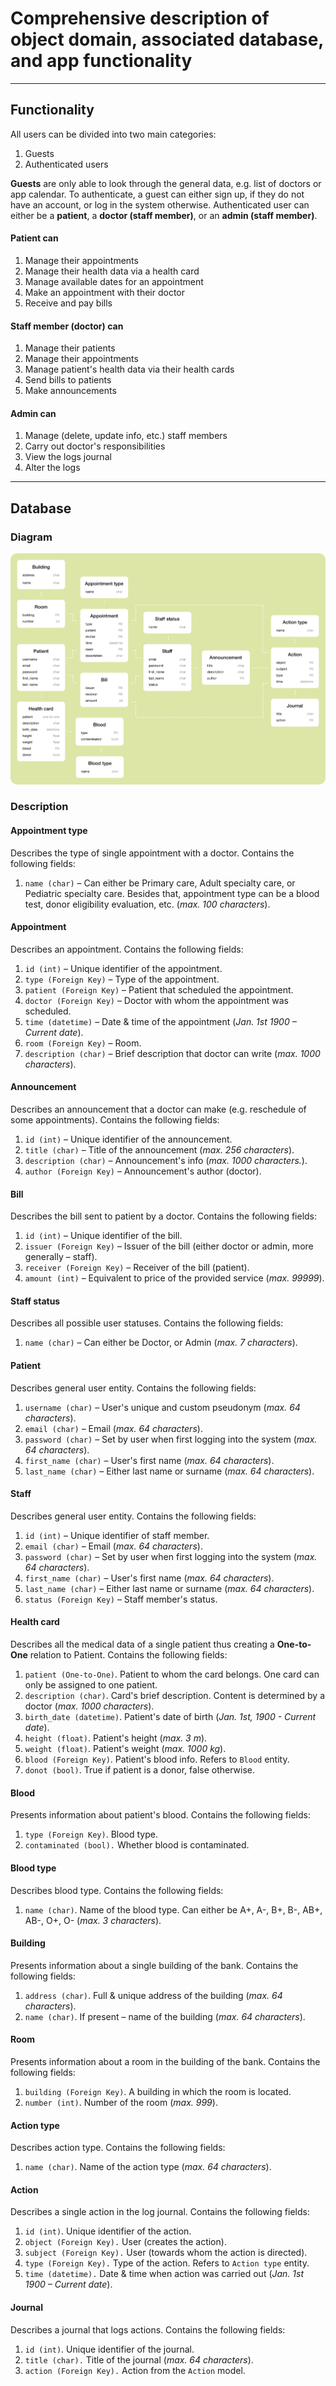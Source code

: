 # Comprehensive description of object domain, associated database, and app functionality

---

## Functionality

All users can be divided into two main categories: 
1. Guests
2. Authenticated users

**Guests** are only able to look through the general data, e.g. list of doctors or app calendar. To authenticate, a guest
can either sign up, if they do not have an account, or log in the system otherwise.
Authenticated user can either be a **patient**, a **doctor (staff member)**, or an **admin (staff member)**. 

#### Patient can
1. Manage their appointments
2. Manage their health data via a health card
3. Manage available dates for an appointment
4. Make an appointment with their doctor
5. Receive and pay bills

#### Staff member (doctor) can
1. Manage their patients
2. Manage their appointments
3. Manage patient's health data via their health cards
4. Send bills to patients
5. Make announcements

#### Admin can
1. Manage (delete, update info, etc.) staff members
2. Carry out doctor's responsibilities
3. View the logs journal
4. Alter the logs

---

## Database

### Diagram
![image](DB.svg "Blood bank object domain")

### Description

#### Appointment type
Describes the type of single appointment with a doctor. Contains the following fields:
1. `name (char)` – Can either be Primary care, Adult specialty care, or Pediatric specialty care.
Besides that, appointment type can be a blood test, donor eligibility evaluation, etc. (*max. 100 characters*).

#### Appointment
Describes an appointment. Contains the following fields:
1. `id (int)` – Unique identifier of the appointment.
2. `type (Foreign Key)` – Type of the appointment.
3. `patient (Foreign Key)` – Patient that scheduled the appointment.
4. `doctor (Foreign Key)` – Doctor with whom the appointment was scheduled.
5. `time (datetime)` – Date & time of the appointment (*Jan. 1st 1900 – Current date*).
6. `room (Foreign Key)` – Room.
7. `description (char)` – Brief description that doctor can write (*max. 1000 characters*). 

#### Announcement
Describes an announcement that a doctor can make (e.g. reschedule of some appointments). Contains the following fields:
1. `id (int)` – Unique identifier of the announcement.
2. `title (char)` – Title of the announcement (*max. 256 characters*).
3. `description (char)` – Announcement's info (*max. 1000 characters.*).
4. `author (Foreign Key)` – Announcement's author (doctor).

#### Bill
Describes the bill sent to patient by a doctor. Contains the following fields:
1. `id (int)` – Unique identifier of the bill.
2. `issuer (Foreign Key)` – Issuer of the bill (either doctor or admin, more generally – staff).
3. `receiver (Foreign Key)` – Receiver of the bill (patient).
4. `amount (int)` – Equivalent to price of the provided service (*max. 99999*).

#### Staff status
Describes all possible user statuses. Contains the following fields:
1. `name (char)` – Can either be Doctor, or Admin (*max. 7 characters*).

#### Patient
Describes general user entity. Contains the following fields:
1. `username (char)` – User's unique and custom pseudonym (*max. 64 characters*).
2. `email (char)` – Email (*max. 64 characters*).
3. `password (char)` – Set by user when first logging into the system (*max. 64 characters*).
4. `first_name (char)` – User's first name (*max. 64 characters*).
5. `last_name (char)` – Either last name or surname (*max. 64 characters*).

#### Staff
Describes general user entity. Contains the following fields:
1. `id (int)` – Unique identifier of staff member.
2. `email (char)` – Email (*max. 64 characters*).
3. `password (char)` – Set by user when first logging into the system (*max. 64 characters*).
4. `first_name (char)` – User's first name (*max. 64 characters*).
5. `last_name (char)` – Either last name or surname (*max. 64 characters*).
6. `status (Foreign Key)` – Staff member's status.

#### Health card
Describes all the medical data of a single patient thus creating a **One-to-One** relation
to Patient.
Contains the following fields:
1. `patient (One-to-One)`. Patient to whom the card belongs. One card can only be assigned to one patient. 
2. `description (char)`. Card's brief description. Content is determined by a doctor (*max. 1000 characters*).
3. `birth_date (datetime)`. Patient's date of birth (*Jan. 1st, 1900 - Current date*).
4. `height (float)`. Patient's height (*max. 3 m*).
5. `weight (float)`. Patient's weight (*max. 1000 kg*).
6. `blood (Foreign Key)`. Patient's blood info. Refers to `Blood` entity.
7. `donot (bool)`. True if patient is a donor, false otherwise.

#### Blood 
Presents information about patient's blood. Contains the following fields:
1. `type (Foreign Key)`. Blood type.
2. `contaminated (bool).` Whether blood is contaminated.

#### Blood type
Describes blood type. Contains the following fields:
1. `name (char)`. Name of the blood type. Can either be A+, A-, B+, B-, AB+, AB-, O+, O- (*max. 3 characters*).

#### Building
Presents information about a single building of the bank. Contains the following fields:
1. `address (char)`. Full & unique address of the building (*max. 64 characters*).
2. `name (char)`. If present – name of the building (*max. 64 characters*).

#### Room
Presents information about a room in the building of the bank. Contains the following fields:
1. `building (Foreign Key)`. A building in which the room is located.
2. `number (int)`. Number of the room (*max. 999*).

#### Action type
Describes action type. Contains the following fields:
1. `name (char)`. Name of the action type (*max. 64 characters*).

#### Action 
Describes a single action in the log journal. Contains the following fields:
1. `id (int)`. Unique identifier of the action.
2. `object (Foreign Key).` User (creates the action). 
3. `subject (Foreign Key).` User (towards whom the action is directed). 
4. `type (Foreign Key).` Type of the action. Refers to `Action type` entity.
5. `time (datetime).` Date & time when action was carried out (*Jan. 1st 1900 – Current date*).

#### Journal
Describes a journal that logs actions. Contains the following fields:
1. `id (int)`. Unique identifier of the journal.
2. `title (char).` Title of the journal (*max. 64 characters*). 
3. `action (Foreign Key).` Action from the `Action` model. 